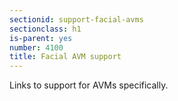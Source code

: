 ```yaml
---
sectionid: support-facial-avms
sectionclass: h1
is-parent: yes
number: 4100
title: Facial AVM support
---
```

Links to support for AVMs specifically.